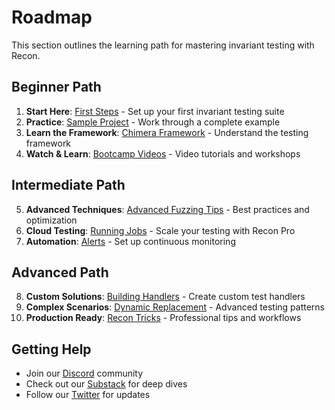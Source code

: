 # Roadmap

This section outlines the learning path for mastering invariant testing with Recon.

## Beginner Path

1. **Start Here**: [First Steps](./first_steps.md) - Set up your first invariant testing suite
2. **Practice**: [Sample Project](./sample_project.md) - Work through a complete example
3. **Learn the Framework**: [Chimera Framework](./chimera_framework.md) - Understand the testing framework
4. **Watch & Learn**: [Bootcamp Videos](./bootcamp.md) - Video tutorials and workshops

## Intermediate Path

5. **Advanced Techniques**: [Advanced Fuzzing Tips](../extra/advanced.md) - Best practices and optimization
6. **Cloud Testing**: [Running Jobs](../using_recon/running_jobs.md) - Scale your testing with Recon Pro
7. **Automation**: [Alerts](../using_recon/alerts.md) - Set up continuous monitoring

## Advanced Path

8. **Custom Solutions**: [Building Handlers](../using_recon/building_handlers.md) - Create custom test handlers
9. **Complex Scenarios**: [Dynamic Replacement](../using_recon/dynamic_replacement.md) - Advanced testing patterns
10. **Production Ready**: [Recon Tricks](../using_recon/recon_tricks.md) - Professional tips and workflows

## Getting Help

- Join our [Discord](https://discord.gg/aCZrCBZdFd) community
- Check out our [Substack](https://getrecon.substack.com) for deep dives
- Follow our [Twitter](https://x.com/getrecon) for updates
